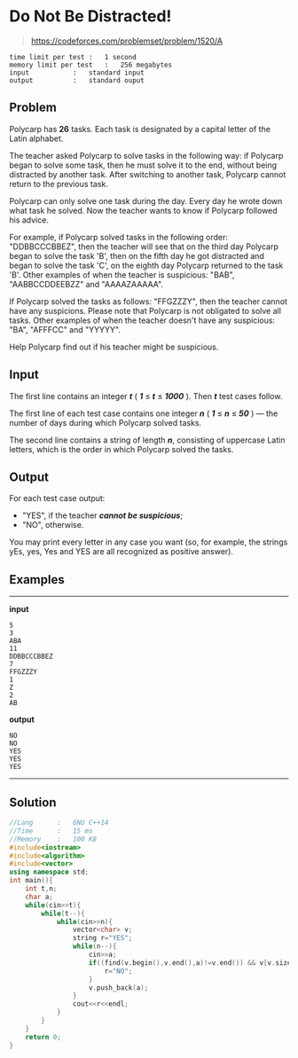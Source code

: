 # Do Not Be Distracted!

> https://codeforces.com/problemset/problem/1520/A

```
time limit per test	:	1 second
memory limit per test	:	256 megabytes
input			:	standard input
output			:	standard ouput
```

## Problem

Polycarp has **26** tasks. Each task is designated by a capital letter of the Latin alphabet.

The teacher asked Polycarp to solve tasks in the following way: if Polycarp began to solve some task, then he must solve it to the end, without being distracted by another task. After switching to another task, Polycarp cannot return to the previous task.

Polycarp can only solve one task during the day. Every day he wrote down what task he solved. Now the teacher wants to know if Polycarp followed his advice.

For example, if Polycarp solved tasks in the following order: "DDBBCCCBBEZ", then the teacher will see that on the third day Polycarp began to solve the task 'B', then on the fifth day he got distracted and began to solve the task 'C', on the eighth day Polycarp returned to the task 'B'. Other examples of when the teacher is suspicious: "BAB", "AABBCCDDEEBZZ" and "AAAAZAAAAA".

If Polycarp solved the tasks as follows: "FFGZZZY", then the teacher cannot have any suspicions. Please note that Polycarp is not obligated to solve all tasks. Other examples of when the teacher doesn't have any suspicious: "BA", "AFFFCC" and "YYYYY".

Help Polycarp find out if his teacher might be suspicious.

## Input

The first line contains an integer ***t*** ( ***1*** ≤ ***t*** ≤ ***1000*** ). Then ***t*** test cases follow.

The first line of each test case contains one integer ***n*** ( ***1*** ≤ ***n*** ≤ ***50*** ) — the number of days during which Polycarp solved tasks.

The second line contains a string of length ***n***, consisting of uppercase Latin letters, which is the order in which Polycarp solved the tasks.

## Output

For each test case output:

* "YES", if the teacher ***cannot be suspicious***;
* "NO", otherwise.

You may print every letter in any case you want (so, for example, the strings yEs, yes, Yes and YES are all recognized as positive answer).

## Examples

---
**input**
```
5
3
ABA
11
DDBBCCCBBEZ
7
FFGZZZY
1
Z
2
AB
```
**output**
```
NO
NO
YES
YES
YES
```
---

## Solution

```c++
//Lang		:	GNU C++14
//Time		:	15 ms
//Memory	:	100 KB
#include<iostream>
#include<algorithm>
#include<vector>
using namespace std;
int main(){
	int t,n;
	char a;
	while(cin>>t){
		while(t--){
			while(cin>>n){
				vector<char> v;
				string r="YES";
				while(n--){
					cin>>a;
					if((find(v.begin(),v.end(),a)!=v.end()) && v[v.size()-1]!=a){
						r="NO";
					}
					v.push_back(a);
				}
				cout<<r<<endl;
			}
		}
	}
	return 0;
}
```
